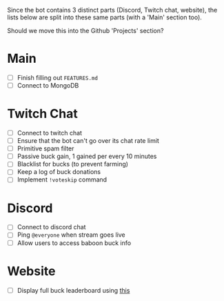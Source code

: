 Since the bot contains 3 distinct parts (Discord, Twitch chat, website), the lists below are split into these same parts (with a 'Main' section too).

Should we move this into the Github 'Projects' section?

# Main
- [ ] Finish filling out `FEATURES.md`
- [ ] Connect to MongoDB

# Twitch Chat
- [ ] Connect to twitch chat
- [ ] Ensure that the bot can't go over its chat rate limit
- [ ] Primitive spam filter
- [ ] Passive buck gain, 1 gained per every 10 minutes
- [ ] Blacklist for bucks (to prevent farming)
- [ ] Keep a log of buck donations
- [ ] Implement `!voteskip` command

# Discord
- [ ] Connect to discord chat
- [ ] Ping `@everyone` when stream goes live
- [ ] Allow users to access baboon buck info

# Website
- [ ] Display full buck leaderboard using [this](https://datatables.net/)
